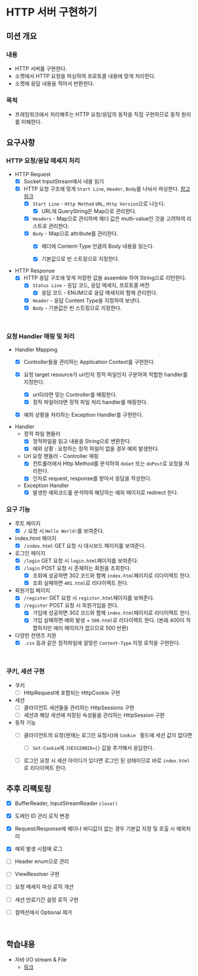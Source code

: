 # HTTP 서버 구현하기

## 미션 개요
### 내용
- HTTP 서버를 구현한다. 
- 소켓에서 HTTP 요청을 파싱하여 프로토콜 내용에 맞게 처리힌다.
- 소켓에 응답 내용을 적어서 반환한다. 

### 목적 
- 프레임워크에서 처리해주는 HTTP 요청/응답의 동작을 직접 구현하므로 동작 원리를 이해한다.

## 요구사항 

### HTTP 요청/응답 메세지 처리
- HTTP Request
    - [x] Socket InputStream에서 내용 읽기
    - [x] HTTP 요청 구조에 맞게 `Start Line`, `Header`, `Body`를 나눠서 파싱한다. [참고링크](https://developer.mozilla.org/en-US/docs/Web/HTTP/Messages)
        - [x] `Start Line` - `Http Method` `URL`, `Http Version`으로 나눈다.
          - [x] URL에 QueryString은 Map으로 관리한다. 
        - [x] `Headers` - Map으로 관리하며 헤더 값은 multi-value인 것을 고려하여 리스트로 관리한다.
        - [x] `Body` - Map으로 attribute를 관리한다.
            - [x] 헤더에 Content-Type 만큼의 Body 내용을 읽는다. 
            - [x] 기본값으로 빈 스트링으로 지정한다. 
    

- HTTP Response
    - [x] HTTP 응답 구조에 맞게 저장한 값을 assemble 하여 String으로 리턴한다. 
        - [x] `Status Line` - 응답 코드, 응답 메세지, 프로토콜 버전 
            - [x] 응답 코드 - ENUM으로 응답 메세지와 함께 관리힌다.
        - [x] `Header` - 응답 Content Type을 지정하여 보낸다. 
        - [x] `Body` - 기본값은 빈 스트링으로 지정한다. 

<br>

### 요청 Handler 매핑 및 처리
- Handler Mapping
    - [x] Controller들을 관리하는 Application Context를 구현한다. 
    - [x] 요청 target resource가 uri인지 정적 파일인지 구분하여 적합한 handler를 지정한다. 
        - [x] url이라면 맞는 Controller를 매핑한다.
        - [x] 정적 파일이라면 정적 파일 처리 handler를 매핑한다. 
    - [x] 예외 상황을 처리하는 Exception Handler를 구현한다. 


- Handler
    - 정적 파일 핸들러 
        - [x] 정적파일을 읽고 내용을 String으로 변환한다.  
        - [x] 예외 상황 : 요청하는 정적 파일이 없을 경우 예외 발생한다. 
    - Url 요청 핸들러 - Controller 매핑
        - [x] 컨트롤러에서 Http Method를 분석하여 `doGet` 또는 `doPost`로 요청을 처리한다.
        - [x] 인자로 request, response를 받아서 응답을 작성한다. 
    - Exception Handler
        - [x] 발생한 예외코드를 분석하여 해당하는 예외 페이지로 redirect 한다. 
    
### 요구 기능
- 루트 페이지 
    - [x] `/` 요청 시 `Hello World!`를 보여준다.
  
- index.html 페이지  
    - [x] `/index.html` GET 요청 시 대시보드 페이지를 보여준다.

- 로그인 페이지 
    - [x] `/login` GET 요청 시 `login.html`페이지를 보여준다. 
    - [x] `/login` POST 요청 시 존재하는 회원을 조회한다. 
        - [x] 조회에 성공하면 302 코드와 함께 `index.html`페이지로 리다이렉트 한다. 
        - [x] 조회 실패하면 `401.html`로 리다이렉트 한다.
    
- 회원가입 페이지 
    - [x] `/register` GET 요청 시 `register.html`페이지를 보여준다.
    - [x] `/register` POST 요청 시 회원가입을 한다. 
        - [x] 가입에 성공하면 302 코드와 함께 `index.html`페이지로 리다이렉트 한다.
        - [x] 가입 실패하면 예외 발생 + `500.html`로 리다이렉트 한다. (본래 400이 적합하지만 에러 페이지가 없으므로 500 반환)
    
- 다양한 컨텐츠 지원
    - [x] `.css` 등과 같은 정적파일에 알맞은 `Content-Type` 지정 로직을 구현한다. 

<br>

### 쿠키, 세션 구현 
- 쿠키
    - [ ] HttpRequest에 포함되는 HttpCookie 구현
- 세션
    - [ ] 클라이언트 세션들을 관리하는 HttpSessions 구현 
    - [ ] 세션과 해당 세션에 저장된 속성들을 관리하는 HttpSession 구현
- 동작 기능 
    - [ ] 클라이언트의 요청(현재는 로그인 요청시)에 `Cookie ` 필드에 세션 값이 없다면 
        - [ ] `Set-Cookie`에 `JSESSIONID={}` 값을 추가해서 응답한다.
    - [ ] 로그인 요청 시 세션 아이디가 있다면 로그인 된 상태이므로 바로 `index.html`로 리다이렉트 한다. 


## 추후 리팩토링
- [x] BufferReader, InputStreamReader `close()`
- [x] 도메인 ID 관리 로직 변경 
- [x] Request/Response에 헤더나 바디값이 없는 경우 기본값 지정 및 호출 시 예외처리 
- [x] 예외 발생 시점에 로그
- [ ] Header enum으로 관리
- [ ] ViewResolver 구현
- [ ] 요청 메세지 파싱 로직 개션
- [ ] 세션 만료기간 설정 로직 구현
- [ ] 컬렉션에서 Optional 제거 


<br>

## 학습내용
- 자바 I/O stream & File 
    - [링크](https://prolog.techcourse.co.kr/posts/1624)

